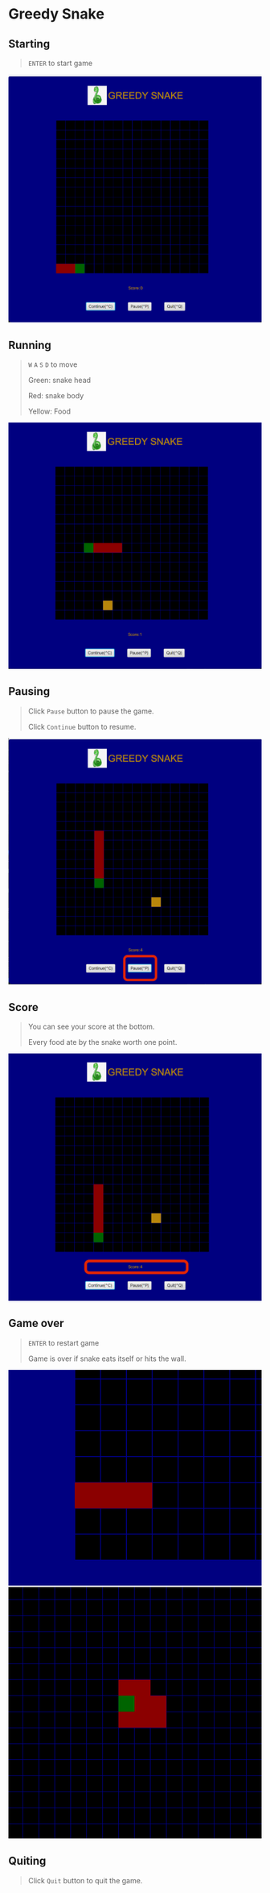 # Greedy Snake

## Starting
> `ENTER` to start game
>
![img_2.png](image/initial.png)
## Running
> `W` `A` `S` `D` to move
> 
> Green: snake head
> 
> Red: snake body
> 
> Yellow: Food
> 
![img.png](image/playing.png)

## Pausing
> Click `Pause` button to pause the game.
> 
> Click `Continue` button to resume.
>
![img.png](image/pause.png)
## Score
> You can see your score at the bottom.
> 
> Every food ate by the snake worth one point.
>
![img.png](image/score.png)
## Game over
> `ENTER` to restart game
> 
> Game is over if snake eats itself or hits the wall.
>
![img.png](image/gameover1.png)
![img.png](image/gameover2.png)
## Quiting
> Click `Quit` button to quit the game.